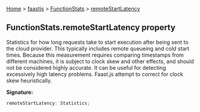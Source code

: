 [Home](./index) &gt; [faastjs](./faastjs.md) &gt; [FunctionStats](./faastjs.functionstats.md) &gt; [remoteStartLatency](./faastjs.functionstats.remotestartlatency.md)

## FunctionStats.remoteStartLatency property

Statistics for how long requests take to start execution after being sent to the cloud provider. This typically includes remote queueing and cold start times. Because this measurement requires comparing timestamps from different machines, it is subject to clock skew and other effects, and should not be considered highly accurate. It can be useful for detecting excessively high latency problems. Faast.js attempt to correct for clock skew heuristically.

<b>Signature:</b>

```typescript
remoteStartLatency: Statistics;
```

